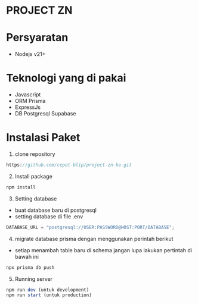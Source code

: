 # PROJECT ZN

# Persyaratan

- Nodejs v21+

# Teknologi yang di pakai

- Javascript
- ORM Prisma
- ExpressJs
- DB Postgresql Supabase

# Instalasi Paket

1. clone repository

```javascript
https://github.com/cepot-blip/project-zn-be.git
```

2. Install package

```javascript
npm install
```

3.  Setting database

- buat database baru di postgresql
- setting database di file .env

```javascript
DATABASE_URL = "postgresql://USER:PASSWORD@HOST:PORT/DATABASE";
```

4. migrate database prisma dengan menggunakan perintah berikut

- setiap menambah table baru di schema jangan lupa lakukan pertintah di bawah ini

```javascript
npx prisma db push
```

5. Running server

```javascript
npm run dev (untuk development)
npm run start (untuk production)
```
